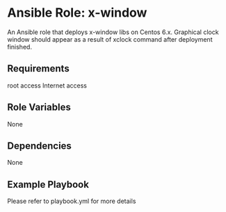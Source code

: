 # Ansible Role: x-window

An Ansible role that deploys x-window libs  on Centos 6.x. 
Graphical clock window should appear  as a result of  xclock command after deployment finished.
## Requirements

root access
Internet access

## Role Variables

None

## Dependencies

None

## Example Playbook

Please refer to playbook.yml for more details
